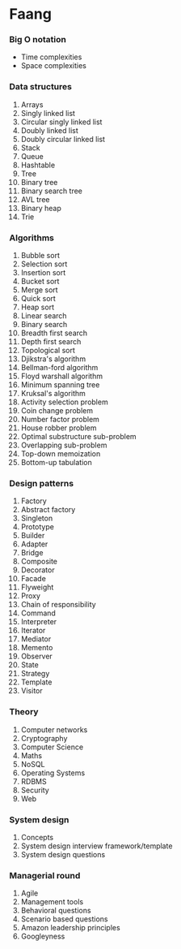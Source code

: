 # Faang

### Big O notation
- Time complexities
- Space complexities

### Data structures
1. Arrays
2. Singly linked list
3. Circular singly linked list
4. Doubly linked list
5. Doubly circular linked list
6. Stack
7. Queue
8. Hashtable
9. Tree
10. Binary tree
11. Binary search tree
12. AVL tree
13. Binary heap
14. Trie

### Algorithms
1. Bubble sort
2. Selection sort 
3. Insertion sort 
4. Bucket sort 
5. Merge sort
6. Quick sort
7. Heap sort
8. Linear search
9. Binary search
10. Breadth first search
11. Depth first search
12. Topological sort
13. Djikstra's algorithm
14. Bellman-ford algorithm
15. Floyd warshall algorithm
16. Minimum spanning tree
17. Kruksal's algorithm
18. Activity selection problem
19. Coin change problem
20. Number factor problem
21. House robber problem
22. Optimal substructure sub-problem
23. Overlapping sub-problem
24. Top-down memoization
25. Bottom-up tabulation

### Design patterns
1. Factory 
2. Abstract factory 
3. Singleton
4. Prototype
5. Builder
6. Adapter
7. Bridge
8. Composite
9. Decorator
10. Facade
11. Flyweight
12. Proxy
13. Chain of responsibility
14. Command
15. Interpreter
16. Iterator
17. Mediator
18. Memento
19. Observer
20. State
21. Strategy
22. Template
23. Visitor

### Theory
1. Computer networks
2. Cryptography
3. Computer Science
4. Maths
5. NoSQL
6. Operating Systems
7. RDBMS
8. Security
9. Web

### System design
1. Concepts
2. System design interview framework/template
3. System design questions

###  Managerial round
1. Agile
2. Management tools
3. Behavioral questions
4. Scenario based questions
5. Amazon leadership principles
6. Googleyness
